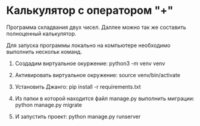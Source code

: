 # Калькулятор с оператором "+"

Программа складвания двух чисел. Даллее можно так же составить полноценный калькулятор. 

Для запуска программы локально на компьютере необходимо выполнить нескольк команд.
1. Создадим виртуальное окуржение:
    python3 -m venv venv

2. Активировать виртуальное окружение:
    source venv/bin/activate

3. Установить Джанго:
    pip install -r requirements.txt

4. Из папки в которой находится файл manage.py выполнить миграции:
    python manage.py migrate

5. И запустить проект:
    python manage.py runserver
